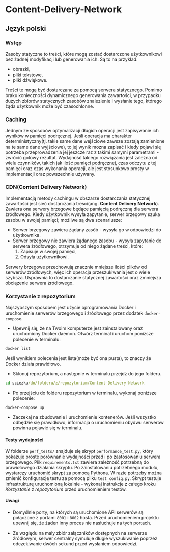 # Content-Delivery-Network


## Język polski

### Wstęp

Zasoby statyczne to treści, które mogą zostać dostarczone użytkownikowi bez żadnej modyfikacji lub generowania ich.
Są to na przykład:

- obrazki,
- pliki tekstowe,
- pliki dźwiękowe.

Treści te mogą być dostarczane za pomocą serwera statycznego. Pomimo braku konieczności dynamicznego generowania zawartości, w przypadku dużych zbiorów statycznych zasobów znalezienie i wysłanie tego, którego żąda użytkownik może być czasochłonne.

### Caching

Jednym ze sposobów optymalizacji długich operacji jest zapisywanie ich wyników w pamięci podręcznej. Jeśli operacja ma charakter deterministyczny(tj. takie same dane wejściowe zawsze zostają zamienione na te same dane wyjściowe), to jej wynik można zapisać i kiedy pojawi się potrzeba przeprowadzenia jej jeszcze raz z takimi samymi parametrami - zwrócić gotowy rezultat. Wydajność takiego rozwiązania jest zależna od wielu czynników, takich jak ilość pamięci podręcznej, czas odczytu z tej pamięci oraz czas wykonania operacji, ale jest stosunkowo prosty w implementacji oraz powszechnie używany.

### CDN(Content Delivery Network)

Implementacją metody cachingu w obszarze dostarczania statycznej zawartości jest sieć dostarczania treści(ang. **Content Delivery Network**). Zawiera ona serwery brzegowe będące pamięcią podręczną dla serwera źródłowego. Kiedy użytkownik wysyła zapytanie, serwer brzegowy szuka zasobu w swojej pamięci; możliwe są dwa scenariusze:

- Serwer brzegowy zawiera żądany zasób - wysyła go w odpowiedzi do użytkownika.
- Serwer brzegowy nie zawiera żądanego zasobu - wysyła zapytanie do serwera źródłowego, otrzymuje od niego żądane treści, które:
    1. Zapisuje w swojej pamięci,
    2. Odsyła użytkownikowi.

Serwery brzegowe przechowują znacznie mniejsze ilości plików od serwerów źródłowych, więc ich operacja przeszukiwania jest o wiele szybsza. Usprawnia to dostarczanie statycznej zawartości oraz zmniejsza obciążenie serwera źródłowego.

### Korzystanie z repozytorium

Najszybszym sposobem jest użycie oprogramowania Docker i uruchomienie serwerów brzegowego i źródłowego przez dodatek `docker-compose`.

- Upewnij się, że na Twoim komputerze jest zainstalowany oraz uruchomiony Docker daemon. Otwórz terminal i uruchom poniższe polecenie w terminalu:

```cmd
docker list
```

Jeśli wynikiem polecenia jest lista(może być ona pusta), to znaczy że Docker działa prawidłowo.

- Sklonuj repozytorium, a następnie w terminalu przejdź do jego folderu.

```cmd
cd sciezka/do/folderu/z/repozytorium/Content-Delivery-Network
```

- Po przejściu do folderu repozytorium w terminalu, wykonaj poniższe polecenie:

```cmd
docker-compose up
```

- Zaczekaj na zbudowanie i uruchomienie kontenerów. Jeśli wszystko odbędzie się prawidłowo, informacja o uruchomieniu obydwu serwerów powinna pojawić się w terminalu.

#### Testy wydajności

W folderze `perf_tests/` znajduje się skrypt `performance_test.py`, który pokazuje proste porównanie wydajności przed i po zastosowaniu serwera brzegowego. Plik `requirements.txt` zawiera zależność potrzebną do prawidłowego działania skryptu. Po zainstalowaniu potrzebnego modułu, wystarczy uruchomić skrypt za pomocą Pythona. W razie potrzeby można zmienić konfigurację testu za pomocą pliku `test_config.py`. Skrypt testuje infrastrukturę uruchomioną lokalnie - wykonaj instrukcje z całego kroku *Korzystanie z repozytorium* przed uruchomieniem testów.

#### Uwagi

- Domyślnie porty, na których są uruchomione API serwerów są połączone z portami `8001` i `8002` hosta. Przed uruchomieniem projektu upewnij się, że żaden inny proces nie nasłuchuje na tych portach.

- Ze względu na mały zbiór załączników dostępnych na serwerze źródłowym, serwer centralny symuluje długie wyszukiwanie poprzez odczekiwanie dwóch sekund przed wysłaniem odpowiedzi.